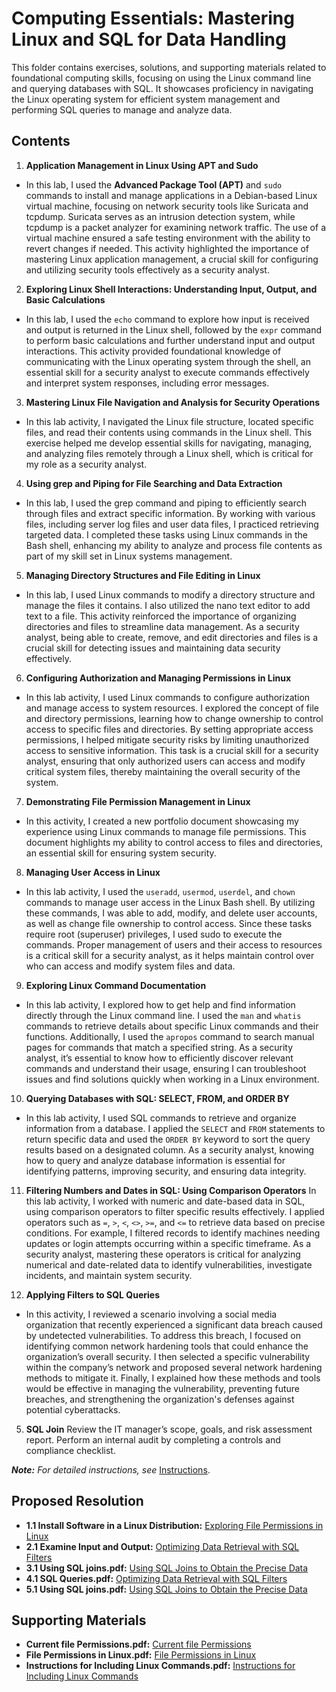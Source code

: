 # Computing Essentials: Mastering Linux and SQL for Data Handling

This folder contains exercises, solutions, and supporting materials related to foundational computing skills, focusing on using the Linux command line and querying databases with SQL. It showcases proficiency in navigating the Linux operating system for efficient system management and performing SQL queries to manage and analyze data.

## Contents
1. **Application Management in Linux Using APT and Sudo**
- In this lab, I used the **Advanced Package Tool (APT)** and `sudo` commands to install and manage applications in a Debian-based Linux virtual machine, focusing on network security tools like Suricata and tcpdump. Suricata serves as an intrusion detection system, while tcpdump is a packet analyzer for examining network traffic. The use of a virtual machine ensured a safe testing environment with the ability to revert changes if needed. This activity highlighted the importance of mastering Linux application management, a crucial skill for configuring and utilizing security tools effectively as a security analyst.
  
2. **Exploring Linux Shell Interactions: Understanding Input, Output, and Basic Calculations**
- In this lab, I used the `echo` command to explore how input is received and output is returned in the Linux shell, followed by the `expr` command to perform basic calculations and further understand input and output interactions. This activity provided foundational knowledge of communicating with the Linux operating system through the shell, an essential skill for a security analyst to execute commands effectively and interpret system responses, including error messages.

3. **Mastering Linux File Navigation and Analysis for Security Operations**
- In this lab activity, I navigated the Linux file structure, located specific files, and read their contents using commands in the Linux shell. This exercise helped me develop essential skills for navigating, managing, and analyzing files remotely through a Linux shell, which is critical for my role as a security analyst.

4. **Using grep and Piping for File Searching and Data Extraction**
- In this lab, I used the grep command and piping to efficiently search through files and extract specific information. By working with various files, including server log files and user data files, I practiced retrieving targeted data. I completed these tasks using Linux commands in the Bash shell, enhancing my ability to analyze and process file contents as part of my skill set in Linux systems management.

5. **Managing Directory Structures and File Editing in Linux**
- In this lab, I used Linux commands to modify a directory structure and manage the files it contains. I also utilized the nano text editor to add text to a file. This activity reinforced the importance of organizing directories and files to streamline data management. As a security analyst, being able to create, remove, and edit directories and files is a crucial skill for detecting issues and maintaining data security effectively.

6. **Configuring Authorization and Managing Permissions in Linux**
- In this lab activity, I used Linux commands to configure authorization and manage access to system resources. I explored the concept of file and directory permissions, learning how to change ownership to control access to specific files and directories. By setting appropriate access permissions, I helped mitigate security risks by limiting unauthorized access to sensitive information. This task is a crucial skill for a security analyst, ensuring that only authorized users can access and modify critical system files, thereby maintaining the overall security of the system. 

7. **Demonstrating File Permission Management in Linux**
- In this activity, I created a new portfolio document showcasing my experience using Linux commands to manage file permissions. This document highlights my ability to control access to files and directories, an essential skill for ensuring system security.

8. **Managing User Access in Linux**
- In this lab activity, I used the  `useradd`, `usermod`, `userdel`, and `chown` commands to manage user access in the Linux Bash shell. By utilizing these commands, I was able to add, modify, and delete user accounts, as well as change file ownership to control access. Since these tasks require root (superuser) privileges, I used sudo to execute the commands. Proper management of users and their access to resources is a critical skill for a security analyst, as it helps maintain control over who can access and modify system files and data.

9. **Exploring Linux Command Documentation**
- In this lab activity, I explored how to get help and find information directly through the Linux command line. I used the `man` and `whatis` commands to retrieve details about specific Linux commands and their functions. Additionally, I used the `apropos` command to search manual pages for commands that match a specified string. As a security analyst, it’s essential to know how to efficiently discover relevant commands and understand their usage, ensuring I can troubleshoot issues and find solutions quickly when working in a Linux environment.

10. **Querying Databases with SQL: SELECT, FROM, and ORDER BY**
- In this lab activity, I used SQL commands to retrieve and organize information from a database. I applied the `SELECT` and `FROM` statements to return specific data and used the `ORDER BY` keyword to sort the query results based on a designated column. As a security analyst, knowing how to query and analyze database information is essential for identifying patterns, improving security, and ensuring data integrity.

11. **Filtering Numbers and Dates in SQL: Using Comparison Operators**
In this lab activity, I worked with numeric and date-based data in SQL, using comparison operators to filter specific results effectively. I applied operators such as `=`, `>`, `<`, `<>`, `>=`, and `<=` to retrieve data based on precise conditions. For example, I filtered records to identify machines needing updates or login attempts occurring within a specific timeframe. As a security analyst, mastering these operators is critical for analyzing numerical and date-related data to identify vulnerabilities, investigate incidents, and maintain system security.











4. **Applying Filters to SQL Queries**
- In this activity, I reviewed a scenario involving a social media organization that recently experienced a significant data breach caused by undetected vulnerabilities. To address this breach, I focused on identifying common network hardening tools that could enhance the organization’s overall security. I then selected a specific vulnerability within the company’s network and proposed several network hardening methods to mitigate it. Finally, I explained how these methods and tools would be effective in managing the vulnerability, preventing future breaches, and strengthening the organization's defenses against potential cyberattacks.
  
5. **SQL Join** Review the IT manager’s scope, goals, and risk assessment report. Perform an internal audit by completing a controls and compliance checklist.

***Note:** For detailed instructions, see* [Instructions](Instructions.md).

## Proposed Resolution
- **1.1 Install Software in a Linux Distribution:** [Exploring File Permissions in Linux](https://github.com/Hugh-Kumbi/Cybersecurity-Portfolio/blob/main/II.%20Network%20Security/1.1%20Hugh_Cybersecurity%20Incident%20Report.md)
- **2.1 Examine Input and Output:** [Optimizing Data Retrieval with SQL Filters](https://github.com/Hugh-Kumbi/Cybersecurity-Portfolio/blob/main/II.%20Network%20Security/2.1%20Hugh_Network%20Attack%20Analysis.md)
- **3.1 Using SQL joins.pdf:** [Using SQL Joins to Obtain the Precise Data](https://github.com/Hugh-Kumbi/Cybersecurity-Portfolio/blob/main/II.%20Network%20Security/3.1%20Hugh_Security%20Incident%20Report.md)
- **4.1 SQL Queries.pdf:** [Optimizing Data Retrieval with SQL Filters](https://github.com/Hugh-Kumbi/Cybersecurity-Portfolio/blob/main/II.%20Network%20Security/2.1%20Hugh_Network%20Attack%20Analysis.md)
- **5.1 Using SQL joins.pdf:** [Using SQL Joins to Obtain the Precise Data](https://github.com/Hugh-Kumbi/Cybersecurity-Portfolio/blob/main/II.%20Network%20Security/3.1%20Hugh_Security%20Incident%20Report.md)

## Supporting Materials
- **Current file Permissions.pdf:** [Current file Permissions](https://github.com/Hugh-Kumbi/Cybersecurity-Portfolio/blob/main/III.%20Linux%20%26%20SQL/Current%20file%20Permissions.pdf)
- **File Permissions in Linux.pdf:** [File Permissions in Linux](https://github.com/Hugh-Kumbi/Cybersecurity-Portfolio/blob/main/III.%20Linux%20%26%20SQL/File%20Permissions%20in%20Linux.pdf)
- **Instructions for Including Linux Commands.pdf:** [Instructions for Including Linux Commands](https://github.com/Hugh-Kumbi/Cybersecurity-Portfolio/blob/main/III.%20Linux%20%26%20SQL/Instructions%20for%20Including%20Linux%20Commands.pdf)
